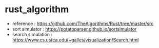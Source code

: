 # rust_algorithm

- reference : https://github.com/TheAlgorithms/Rust/tree/master/src
- sort simulator : https://potatoparser.github.io/sortsimulator
- search simulation : https://www.cs.usfca.edu/~galles/visualization/Search.html
